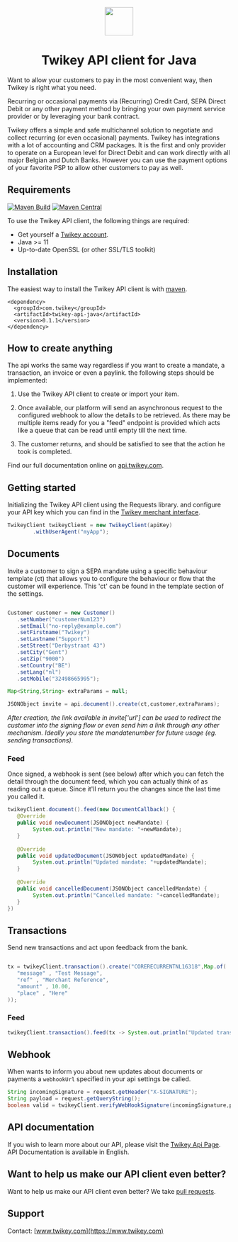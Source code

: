 <p align="center">
  <img src="https://cdn.twikey.com/img/logo.png" height="64"/>
</p>
<h1 align="center">Twikey API client for Java</h1>

Want to allow your customers to pay in the most convenient way, then Twikey is right what you need.

Recurring or occasional payments via (Recurring) Credit Card, SEPA Direct Debit or any other payment method by bringing 
your own payment service provider or by leveraging your bank contract.

Twikey offers a simple and safe multichannel solution to negotiate and collect recurring (or even occasional) payments.
Twikey has integrations with a lot of accounting and CRM packages. It is the first and only provider to operate on a
European level for Direct Debit and can work directly with all major Belgian and Dutch Banks. However you can use the
payment options of your favorite PSP to allow other customers to pay as well.

## Requirements ##

[![Maven Build](https://github.com/twikey/twikey-api-java/actions/workflows/maven-build.yml/badge.svg)](https://github.com/twikey/twikey-api-java/actions/workflows/maven-build.yml)
[![Maven Central](https://maven-badges.herokuapp.com/maven-central/com.twikey/twikey-api-java/badge.svg?gav=true)](https://search.maven.org/artifact/com.twikey/twikey-api-java)

To use the Twikey API client, the following things are required:

+ Get yourself a [Twikey account](https://www.twikey.com).
+ Java >= 11
+ Up-to-date OpenSSL (or other SSL/TLS toolkit)

## Installation ##

The easiest way to install the Twikey API client is 
with [maven](https://maven.apache.org).

    <dependency>
      <groupId>com.twikey</groupId>
      <artifactId>twikey-api-java</artifactId>
      <version>0.1.1</version>
    </dependency>

## How to create anything ##

The api works the same way regardless if you want to create a mandate, a transaction, an invoice or even a paylink.
the following steps should be implemented:

1. Use the Twikey API client to create or import your item.

2. Once available, our platform will send an asynchronous request to the configured webhook
   to allow the details to be retrieved. As there may be multiple items ready for you a "feed" endpoint is provided
   which acts like a queue that can be read until empty till the next time.

3. The customer returns, and should be satisfied to see that the action he took is completed.

Find our full documentation online on [api.twikey.com](https://api.twikey.com).

## Getting started ##

Initializing the Twikey API client using the Requests library. 
and configure your API key which you can find in the [Twikey merchant interface](https://www.twikey.com).

```java
TwikeyClient twikeyClient = new TwikeyClient(apiKey)
        .withUserAgent("myApp");
``` 

## Documents

Invite a customer to sign a SEPA mandate using a specific behaviour template (ct) that allows you to configure 
the behaviour or flow that the customer will experience. This 'ct' can be found in the template section of the settings.

```java

Customer customer = new Customer()
   .setNumber("customerNum123")
   .setEmail("no-reply@example.com")
   .setFirstname("Twikey")
   .setLastname("Support")
   .setStreet("Derbystraat 43")
   .setCity("Gent")
   .setZip("9000")
   .setCountry("BE")
   .setLang("nl")
   .setMobile("32498665995");

Map<String,String> extraParams = null;

JSONObject invite = api.document().create(ct,customer,extraParams);

```

_After creation, the link available in invite['url'] can be used to redirect the customer into the signing flow or even 
send him a link through any other mechanism. Ideally you store the mandatenumber for future usage (eg. sending transactions)._


### Feed

Once signed, a webhook is sent (see below) after which you can fetch the detail through the document feed, which you can actually
think of as reading out a queue. Since it'll return you the changes since the last time you called it.

```java
twikeyClient.document().feed(new DocumentCallback() {
   @Override
   public void newDocument(JSONObject newMandate) {
        System.out.println("New mandate: "+newMandate);
   }
   
   @Override
   public void updatedDocument(JSONObject updatedMandate) {
        System.out.println("Updated mandate: "+updatedMandate);
   }
   
   @Override
   public void cancelledDocument(JSONObject cancelledMandate) {
        System.out.println("Cancelled mandate: "+cancelledMandate);
   }
})
```

## Transactions

Send new transactions and act upon feedback from the bank.

```java

tx = twikeyClient.transaction().create("CORERECURRENTNL16318",Map.of(
   "message" , "Test Message",
   "ref" , "Merchant Reference",
   "amount" , 10.00, 
   "place" , "Here"
));
```

### Feed

```java
twikeyClient.transaction().feed(tx -> System.out.println("Updated transaction: "+tx))
```

## Webhook ##

When wants to inform you about new updates about documents or payments a `webhookUrl` specified in your api settings be called.  

```java
String incomingSignature = request.getHeader("X-SIGNATURE");
String payload = request.getQueryString();
boolean valid = twikeyClient.verifyWebHookSignature(incomingSignature,payload);
```

## API documentation ##

If you wish to learn more about our API, please visit the [Twikey Api Page](https://api.twikey.com).
API Documentation is available in English.

## Want to help us make our API client even better? ##

Want to help us make our API client even better? We
take [pull requests](https://github.com/twikey/twikey-api-python/pulls). 

## Support ##

Contact: [www.twikey.com](https://www.twikey.com)
